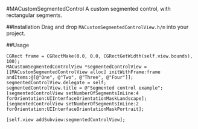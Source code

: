 #MACustomSegmentedControl
A custom segmented control, with rectangular segments.

##Installation
Drag and drop ```MACustomSegmentedControlView.h/m``` into your project.

##Usage

``` objc
CGRect frame = CGRectMake(0.0, 0.0, CGRectGetWidth(self.view.bounds), 100);
MACustomSegmentedControlView *segmentedControlView = [[MACustomSegmentedControlView alloc] initWithFrame:frame 																			andItems:@[@"One", @"Two", @"Three", @"Four"]];
segmentedControlView.delegate = self;
segmentedControlView.title = @"Segmented control example";
[segmentedControlView setNumberOfSegmentsInLine:4 forOrientation:UIInterfaceOrientationMaskLandscape];
[segmentedControlView setNumberOfSegmentsInLine:2 forOrientation:UIInterfaceOrientationMaskPortrait];

[self.view addSubview:segmentedControlView];

```